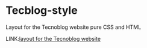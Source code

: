 # Tecblog-style
Layout for the Tecnoblog website
pure CSS and HTML

LINK:[layout for the Tecnoblog website](https://wbrunonogueira.github.io/Tecblog-estilo/)
